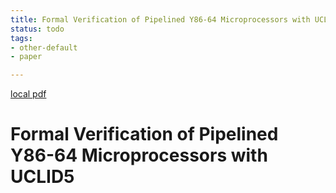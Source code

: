 ```yaml
---
title: Formal Verification of Pipelined Y86-64 Microprocessors with UCLID5
status: todo
tags:
- other-default
- paper

---
```


[local pdf](../../../pdfs/Formal%20Verification%20of%20Pipelined%20Y86-64%20Microprocessors%20with%20UCLID5.pdf)

# Formal Verification of Pipelined Y86-64 Microprocessors with UCLID5
